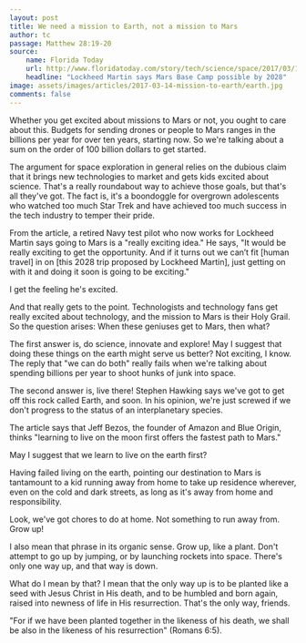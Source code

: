 ```yaml
---
layout: post
title: We need a mission to Earth, not a mission to Mars
author: tc
passage: Matthew 28:19-20
source:
    name: Florida Today
    url: http://www.floridatoday.com/story/tech/science/space/2017/03/14/lockheed-martin-says-mars-base-camp-possible-2028/99123052/
    headline: "Lockheed Martin says Mars Base Camp possible by 2028"
image: assets/images/articles/2017-03-14-mission-to-earth/earth.jpg
comments: false
---
```


Whether you get excited about missions to Mars or not, you ought to care about this. Budgets for sending drones or people to Mars ranges in the billions per year for over ten years, starting now. So we're talking about a sum on the order of 100 billion dollars to get started.

The argument for space exploration in general relies on the dubious claim that it brings new technologies to market and gets kids excited about science. That's a really roundabout way to achieve those goals, but that's all they've got. The fact is, it's a boondoggle for overgrown adolescents who watched too much Star Trek and have achieved too much success in the tech industry to temper their pride.

From the article, a retired Navy test pilot who now works for Lockheed Martin says going to Mars is a "really exciting idea." He says, "It would be really exciting to get the opportunity. And if it turns out we can’t fit [human travel] in on [this 2028 trip proposed by Lockheed Martin], just getting on with it and doing it soon is going to be exciting."

I get the feeling he's excited.

And that really gets to the point. Technologists and technology fans get really excited about technology, and the mission to Mars is their Holy Grail. So the question arises: When these geniuses get to Mars, then what?

The first answer is, do science, innovate and explore! May I suggest that doing these things on the earth might serve us better? Not exciting, I know. The reply that "we can do both" really fails when we're talking about spending billions per year to shoot hunks of junk into space.

The second answer is, live there! Stephen Hawking says we've got to get off this rock called Earth, and soon. In his opinion, we're just screwed if we don't progress to the status of an interplanetary species.

The article says that Jeff Bezos, the founder of Amazon and Blue Origin, thinks "learning to live on the moon first offers the fastest path to Mars."

May I suggest that we learn to live on the earth first?

Having failed living on the earth, pointing our destination to Mars is tantamount to a kid running away from home to take up residence wherever, even on the cold and dark streets, as long as it's away from home and responsibility.

Look, we've got chores to do at home. Not something to run away from. Grow up!

I also mean that phrase in its organic sense. Grow up, like a plant. Don't attempt to go up by jumping, or by launching rockets into space. There's only one way up, and that way is down.

What do I mean by that? I mean that the only way up is to be planted like a seed with Jesus Christ in His death, and to be humbled and born again, raised into newness of life in His resurrection. That's the only way, friends.

"For if we have been planted together in the likeness of his death, we shall be also in the likeness of his resurrection" (Romans 6:5).
